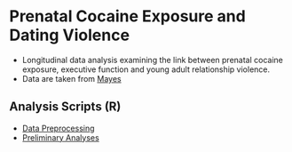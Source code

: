 # Prenatal Cocaine Exposure and Dating Violence
- Longitudinal data analysis examining the link between prenatal cocaine exposure, executive function and young adult relationship violence.
- Data are taken from [Mayes](https://www.sciencedirect.com/science/article/pii/S0892036205000723?casa_token=HcOM0EQdc8YAAAAA:3k9ESZV3zKzManl4eMFwG8GreYrr7mzqWQEPUWIW88t5JgqzJ7Dtdhm3HU4enHw8llgIkBs)

## Analysis Scripts (R)
- [Data Preprocessing](https://github.com/ellenmartin11/prenatal-cocaine-exposure-and-dating-violence/blob/main/Data%20Preprocessing.R)
- [Preliminary Analyses](https://github.com/ellenmartin11/prenatal-cocaine-exposure-and-dating-violence/blob/main/Preliminary%20Analyses.md)
